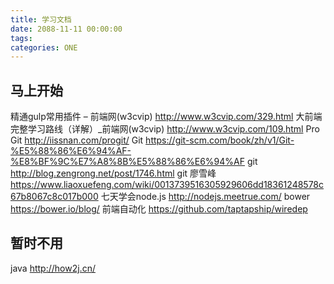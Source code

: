 ```yaml
---
title: 学习文档
date: 2088-11-11 00:00:00
tags:
categories: ONE
---
```


## 马上开始


精通gulp常用插件 – 前端网(w3cvip) <http://www.w3cvip.com/329.html>
大前端完整学习路线（详解）_前端网(w3cvip) <http://www.w3cvip.com/109.html>
Pro Git <http://iissnan.com/progit/>
Git <https://git-scm.com/book/zh/v1/Git-%E5%88%86%E6%94%AF-%E8%BF%9C%E7%A8%8B%E5%88%86%E6%94%AF>
git <http://blog.zengrong.net/post/1746.html>
git 廖雪峰 <https://www.liaoxuefeng.com/wiki/0013739516305929606dd18361248578c67b8067c8c017b000>
七天学会node.js <http://nodejs.meetrue.com/>
bower <https://bower.io/blog/>
前端自动化 <https://github.com/taptapship/wiredep>



## 暂时不用

java <http://how2j.cn/>